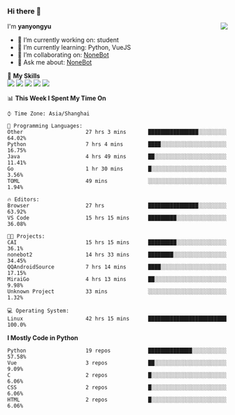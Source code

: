 ### Hi there 👋

<a href="#">
  <img align="right" src="https://github-readme-stats.vercel.app/api?username=yanyongyu&count_private=true&show_icons=true&bg_color=15,f2f7fd,E0EAFC" />
</a>

I'm **yanyongyu**

- 🔭 I’m currently working on: student
- 🌱 I’m currently learning: Python, VueJS
- 👯 I’m collaborating on: [NoneBot](https://github.com/nonebot)
- 💬 Ask me about: [NoneBot](https://github.com/nonebot)

🌟 **My Skills**  
![](https://img.shields.io/badge/-Python-3e74a2?style=flat-square&logo=Python&logoColor=fff)
![](https://img.shields.io/badge/-Vue-4fc08d?style=flat-square&logo=Vue.js&logoColor=fff)
![](https://img.shields.io/badge/-Node.js-339933?style=flat-square&logo=Node.js&logoColor=fff)
![](https://img.shields.io/badge/-Docker-2496ED?style=flat-square&logo=Docker&logoColor=fff)
![](https://img.shields.io/badge/-Linux-000000?style=flat-square&logo=Linux&logoColor=fff)

<!--START_SECTION:waka-->
📊 **This Week I Spent My Time On** 

```text
⌚︎ Time Zone: Asia/Shanghai

💬 Programming Languages: 
Other                    27 hrs 3 mins       ████████████████░░░░░░░░░   64.02% 
Python                   7 hrs 4 mins        ████░░░░░░░░░░░░░░░░░░░░░   16.75% 
Java                     4 hrs 49 mins       ██░░░░░░░░░░░░░░░░░░░░░░░   11.41% 
Go                       1 hr 30 mins        █░░░░░░░░░░░░░░░░░░░░░░░░   3.56% 
TOML                     49 mins             ░░░░░░░░░░░░░░░░░░░░░░░░░   1.94%

🔥 Editors: 
Browser                  27 hrs              ████████████████░░░░░░░░░   63.92% 
VS Code                  15 hrs 15 mins      █████████░░░░░░░░░░░░░░░░   36.08%

🐱‍💻 Projects: 
CAI                      15 hrs 15 mins      █████████░░░░░░░░░░░░░░░░   36.1% 
nonebot2                 14 hrs 33 mins      ████████░░░░░░░░░░░░░░░░░   34.45% 
QQAndroidSource          7 hrs 14 mins       ████░░░░░░░░░░░░░░░░░░░░░   17.15% 
MiraiGo                  4 hrs 13 mins       ██░░░░░░░░░░░░░░░░░░░░░░░   9.98% 
Unknown Project          33 mins             ░░░░░░░░░░░░░░░░░░░░░░░░░   1.32%

💻 Operating System: 
Linux                    42 hrs 15 mins      █████████████████████████   100.0%

```

**I Mostly Code in Python** 

```text
Python                   19 repos            ██████████████░░░░░░░░░░░   57.58% 
Vue                      3 repos             ██░░░░░░░░░░░░░░░░░░░░░░░   9.09% 
C                        2 repos             █░░░░░░░░░░░░░░░░░░░░░░░░   6.06% 
CSS                      2 repos             █░░░░░░░░░░░░░░░░░░░░░░░░   6.06% 
HTML                     2 repos             █░░░░░░░░░░░░░░░░░░░░░░░░   6.06%

```



<!--END_SECTION:waka-->
